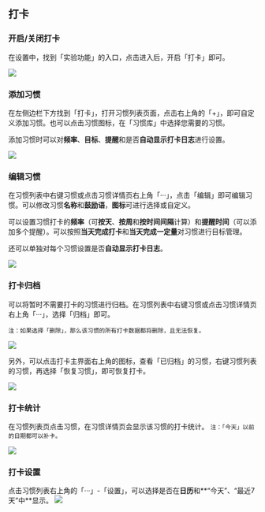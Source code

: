 ## 打卡

### 开启/关闭打卡

在设置中，找到「实验功能」的入口，点击进入后，开启「打卡」即可。

![](../images/android/habit/show.png)

### 添加习惯

在左侧边栏下方找到「打卡」，打开习惯列表页面，点击右上角的「+」，即可自定义添加习惯。也可以点击习惯图标，在「习惯库」中选择您需要的习惯。

添加习惯时可以对**频率**、**目标**、**提醒**和是否**自动显示打卡日志**进行设置。


![](../images/android/habit/add.png)

### 编辑习惯

在习惯列表中右键习惯或点击习惯详情页右上角「···」，点击「编辑」即可编辑习惯。可以修改习惯**名称**和**鼓励语**，**图标**可进行选择或自定义。

可以设置习惯打卡的**频率**（可**按天**、**按周**和**按时间间隔**计算）和**提醒时间**（可以添加多个提醒）。可以按照**当天完成打卡**和**当天完成一定量**对习惯进行目标管理。

还可以单独对每个习惯设置是否**自动显示打卡日志**。


![](../images/android/habit/edit.png)

### 打卡归档

可以将暂时不需要打卡的习惯进行归档。在习惯列表中右键习惯或点击习惯详情页右上角「···」，选择「归档」即可。

`注：如果选择「删除」，那么该习惯的所有打卡数据都将删除，且无法恢复。`

![](../images/android/habit/archive1.png)

另外，可以点击打卡主界面右上角的图标，查看「已归档」的习惯，右键习惯列表的习惯，再选择「恢复习惯」，即可恢复打卡。

![](../images/android/habit/archive2.png)

### 打卡统计

在习惯列表页点击习惯，在习惯详情页会显示该习惯的打卡统计。
`注：「今天」以前的日期都可以补卡。`

![](../images/android/habit/statistics.png)

### 打卡设置

点击习惯列表右上角的「···」-「设置」，可以选择是否在**日历**和**“今天”、“最近7天”中**显示。
![](../images/android/habit/settings.png)